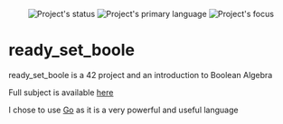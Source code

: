<p align=center>
  <img alt="Project's status" src="https://img.shields.io/github/last-commit/kema-dev/ready_set_boole?logo=github">
  <img alt="Project's primary language" src="https://img.shields.io/badge/Language-Go-blue">
  <img alt="Project's focus" src="https://img.shields.io/badge/Focus-Boolean%20algebra-blue">
</p>

# ready_set_boole

ready_set_boole is a 42 project and an introduction to Boolean Algebra

Full subject is available [here](docs/)

I chose to use [Go](https://go.dev/) as it is a very powerful and useful language
